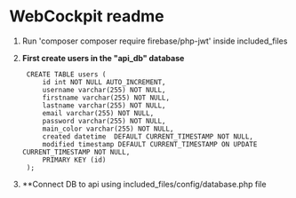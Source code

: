 # WebCockpit readme

1. Run 'composer composer require firebase/php-jwt' inside included_files

2. **First create users in the "api_db" database**

        CREATE TABLE users (
            id int NOT NULL AUTO_INCREMENT, 
            username varchar(255) NOT NULL,
            firstname varchar(255) NOT NULL,
            lastname varchar(255) NOT NULL, 
            email varchar(255) NOT NULL, 
            password varchar(255) NOT NULL, 
            main_color varchar(255) NOT NULL,
            created datetime  DEFAULT CURRENT_TIMESTAMP NOT NULL, 
            modified timestamp DEFAULT CURRENT_TIMESTAMP ON UPDATE CURRENT_TIMESTAMP NOT NULL,
            PRIMARY KEY (id)
        );

3. **Connect DB to api using included_files/config/database.php file


